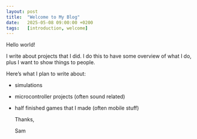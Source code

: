 ```yaml
---
layout: post
title:  "Welcome to My Blog"
date:   2025-05-08 09:00:00 +0200
tags:   [introduction, welcome]
---
```


Hello world! 

I write about projects that I did. I do this to have some overview of what I do, plus I want to show things to people.

Here’s what I plan to write about:

- simulations
- microcontroller projects (often sound related)
- half finished games that I made (often mobile stuff)

  Thanks,

  Sam
